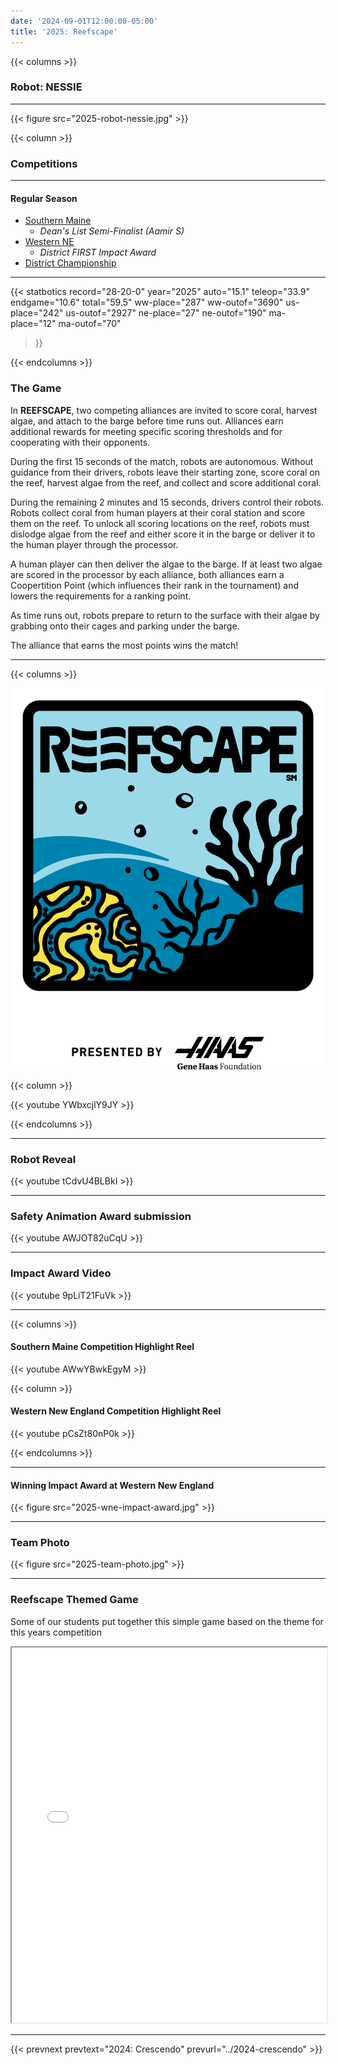 ```yaml
---
date: '2024-09-01T12:00:00-05:00'
title: '2025: Reefscape'
---
```


{{< columns >}}

### Robot: NESSIE

---

{{< figure src="2025-robot-nessie.jpg" >}}

{{< column >}}

### Competitions

---

#### Regular Season

* [Southern Maine](https://www.thebluealliance.com/event/2025mefal)
  * _Dean's List Semi-Finalist (Aamir S)_
* [Western NE](https://www.thebluealliance.com/event/2025mawne)
  * _District FIRST Impact Award_
* [District Championship](https://www.thebluealliance.com/event/2025necmp)

---

{{< statbotics
    record="28-20-0" year="2025"
    auto="15.1" teleop="33.9" endgame="10.6" total="59.5"
    ww-place="287" ww-outof="3690"
    us-place="242" us-outof="2927"
    ne-place="27"  ne-outof="190"
    ma-place="12"  ma-outof="70"
>}}

{{< endcolumns >}}

### The Game

In **REEFSCAPE**, two competing alliances are invited to score coral, harvest algae, and attach to the barge before time runs out. Alliances earn additional rewards for meeting specific scoring thresholds and for cooperating with their opponents.

During the first 15 seconds of the match, robots are autonomous. Without guidance from their drivers, robots leave their starting zone, score coral on the reef, harvest algae from the reef, and collect and score additional coral.

During the remaining 2 minutes and 15 seconds, drivers control their robots. Robots collect coral from human players at their coral station and score them on the reef. To unlock all scoring locations on the reef, robots must dislodge algae from the reef and either score it in the barge or deliver it to the human player through the processor.

A human player can then deliver the algae to the barge. If at least two algae are scored in the processor by each alliance, both alliances earn a Coopertition Point (which influences their rank in the tournament) and lowers the requirements for a ranking point.

As time runs out, robots prepare to return to the surface with their algae by grabbing onto their cages and
parking under the barge.

The alliance that earns the most points wins the match!

---

{{< columns >}}

[![Reefscape Logo](reefscape-frc-logo.png)]()

{{< column >}}

{{< youtube YWbxcjlY9JY >}}

{{< endcolumns >}}

---

### Robot Reveal

{{< youtube tCdvU4BLBkI >}}

---

### Safety Animation Award submission

{{< youtube AWJOT82uCqU >}}

---

### Impact Award Video

{{< youtube 9pLiT21FuVk >}}

---

{{< columns >}}

#### Southern Maine Competition Highlight Reel

{{< youtube AWwYBwkEgyM >}}

{{< column >}}

#### Western New England Competition Highlight Reel

{{< youtube pCsZt80nP0k >}}

{{< endcolumns >}}

---

#### Winning Impact Award at Western New England

{{< figure src="2025-wne-impact-award.jpg" >}}


---

### Team Photo

{{< figure src="2025-team-photo.jpg" >}}

---

### Reefscape Themed Game

Some of our students put together this simple game based on the theme for this years competition


<iframe width="100%" height="600" name="iframe" src="/2025-reefscape-trash-game/index.html"></iframe>

---

{{< prevnext prevtext="2024: Crescendo" prevurl="../2024-crescendo" >}}


